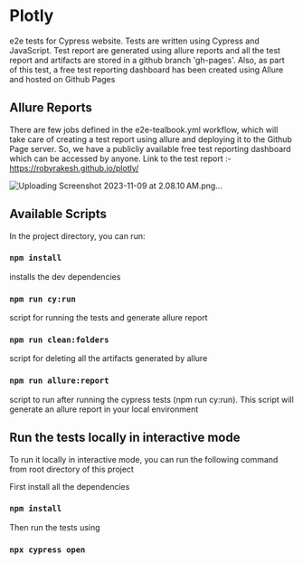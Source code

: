 
# Plotly 

e2e tests for Cypress website. Tests are written using Cypress and JavaScript. Test report are generated using allure reports and all the test report and artifacts are stored in a github branch 'gh-pages'. Also, as part of this test, a free test reporting dashboard has been created using Allure and hosted on Github Pages

## Allure Reports

There are few jobs defined in the e2e-tealbook.yml workflow, which will take care of creating a test report using allure and deploying it to the Github Page server. So, we have a publicliy available free test reporting dashboard which can be accessed by anyone. Link to the test report :- https://robyrakesh.github.io/plotly/

![Uploading Screenshot 2023-11-09 at 2.08.10 AM.png…]()



## Available Scripts

In the project directory, you can run:

### `npm install`

installs the dev dependencies

### `npm run cy:run`

script for running the tests and generate allure report

### `npm run clean:folders`

script for deleting all the artifacts generated by allure

### `npm run allure:report`

script to run after running the cypress tests (npm run cy:run). This script will generate an allure report in your local environment


## Run the tests locally in interactive mode

To run it locally in interactive mode, you can run the following command from root directory of this project

First install all the dependencies 
### `npm install` 
Then run the tests using 
### `npx cypress open`

